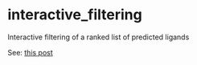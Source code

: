 # interactive_filtering
Interactive filtering of a ranked list of predicted ligands

See: [this post](https://ljmartin.github.io/2020/01/31/Interative_filtering_of_predicted_ligands.html)
